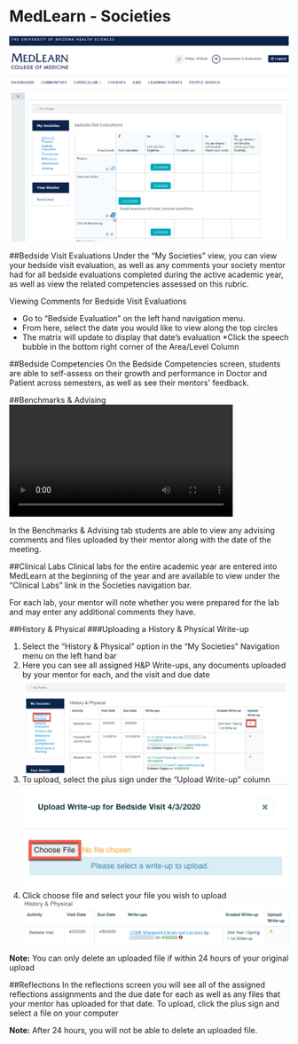 # MedLearn - Societies


![Societies](./images/MedLearn/student-societies.png)



##Bedside Visit Evaluations
Under the “My Societies” view, you can view your bedside visit evaluation, as well as any comments your society mentor had for all bedside evaluations completed during the active academic year, as well as view the related competencies assessed on this rubric.
 
Viewing Comments for Bedside Visit Evaluations

* Go to “Bedside Evaluation” on the left hand navigation menu.
* From here, select the date you would like to view along the top circles
* The matrix will update to display that date’s evaluation
*Click the speech bubble in the bottom right corner of the Area/Level Column 

##Bedside Competencies
On the Bedside Competencies screen, students are able to self-assess on their growth and performance in Doctor and Patient across semesters, as well as see their mentors' feedback. 

##Benchmarks & Advising
<video width="80%" controls="controls">
<source src="https://arizona.box.com/shared/static/01vyxyr18tt4oaxle56drutxuuyff0qt.mp4" type="video/mp4">
</video>

In the Benchmarks & Advising tab students are able to view any advising comments and files uploaded by their mentor along with the date of the meeting.


##Clinical Labs
Clinical labs for the entire academic year are entered into MedLearn at the beginning of the year and are available to view under the “Clinical Labs” link in the Societies navigation bar.   
   
For each lab, your mentor will note whether you were prepared for the lab and may enter any additional comments they have.   


##History & Physical
###Uploading a History & Physical Write-up 

1. Select the “History & Physical” option in the “My Societies” Navigation menu on the left hand bar
2. Here you can see all assigned H&P Write-ups, any documents uploaded by your mentor for each, and the visit and due date<br />
![societies HP Column](/images/MedLearn/2_HP_Column.png)
3. To upload, select the plus sign under the “Upload Write-up” column<br />
![Choose File](./images/MedLearn/3_Choose_File.png)
4. Click choose file and select your file you wish to upload
![Upload HP](./images/MedLearn/4_upload_hp.png)


**Note:** You can only delete an uploaded file if within 24 hours of your original upload


##Reflections
In the reflections screen you will see all of the assigned reflections assignments and the due date for each as well as any files that your mentor has uploaded for that date.
To upload, click the plus sign and select a file on your computer

**Note:** After 24 hours, you will not be able to delete an uploaded file.


